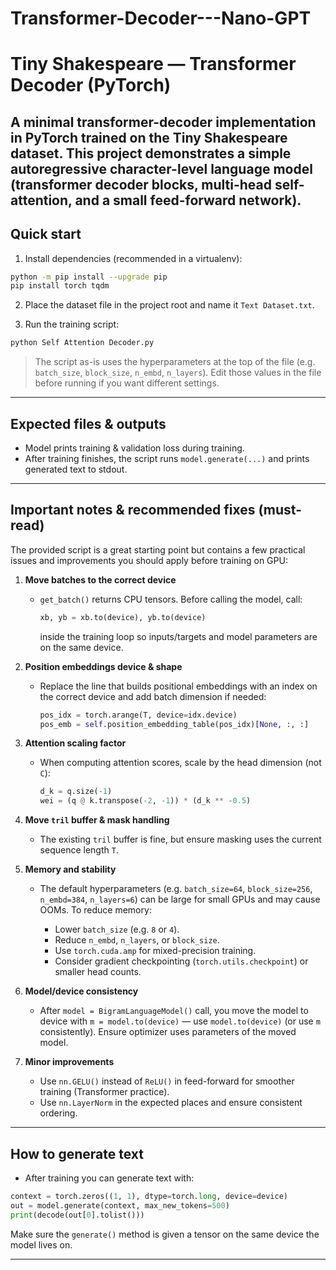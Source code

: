 # Transformer-Decoder---Nano-GPT

# Tiny Shakespeare — Transformer Decoder (PyTorch)

A minimal transformer-decoder implementation in PyTorch trained on the Tiny Shakespeare dataset. This project demonstrates a simple autoregressive character-level language model (transformer decoder blocks, multi-head self-attention, and a small feed-forward network).
---

## Quick start

1. Install dependencies (recommended in a virtualenv):

```bash
python -m pip install --upgrade pip
pip install torch tqdm
```

2. Place the dataset file in the project root and name it `Text Dataset.txt`.

3. Run the training script:

```bash
python Self Attention Decoder.py
```

> The script as-is uses the hyperparameters at the top of the file (e.g. `batch_size`, `block_size`, `n_embd`, `n_layers`). Edit those values in the file before running if you want different settings.

---

## Expected files & outputs

* Model prints training & validation loss during training.
* After training finishes, the script runs `model.generate(...)` and prints generated text to stdout.

---

## Important notes & recommended fixes (must-read)

The provided script is a great starting point but contains a few practical issues and improvements you should apply before training on GPU:

1. **Move batches to the correct device**

   * `get_batch()` returns CPU tensors. Before calling the model, call:

     ```py
     xb, yb = xb.to(device), yb.to(device)
     ```

     inside the training loop so inputs/targets and model parameters are on the same device.

2. **Position embeddings device & shape**

   * Replace the line that builds positional embeddings with an index on the correct device and add batch dimension if needed:

     ```py
     pos_idx = torch.arange(T, device=idx.device)
     pos_emb = self.position_embedding_table(pos_idx)[None, :, :]
     ```

3. **Attention scaling factor**

   * When computing attention scores, scale by the head dimension (not `C`):

     ```py
     d_k = q.size(-1)
     wei = (q @ k.transpose(-2, -1)) * (d_k ** -0.5)
     ```

4. **Move `tril` buffer & mask handling**

   * The existing `tril` buffer is fine, but ensure masking uses the current sequence length `T`.

5. **Memory and stability**

   * The default hyperparameters (e.g. `batch_size=64`, `block_size=256`, `n_embd=384`, `n_layers=6`) can be large for small GPUs and may cause OOMs. To reduce memory:

     * Lower `batch_size` (e.g. `8` or `4`).
     * Reduce `n_embd`, `n_layers`, or `block_size`.
     * Use `torch.cuda.amp` for mixed-precision training.
     * Consider gradient checkpointing (`torch.utils.checkpoint`) or smaller head counts.

6. **Model/device consistency**

   * After `model = BigramLanguageModel()` call, you move the model to device with `m = model.to(device)` — use `model.to(device)` (or use `m` consistently). Ensure optimizer uses parameters of the moved model.

7. **Minor improvements**

   * Use `nn.GELU()` instead of `ReLU()` in feed-forward for smoother training (Transformer practice).
   * Use `nn.LayerNorm` in the expected places and ensure consistent ordering.

---

## How to generate text

* After training you can generate text with:

```py
context = torch.zeros((1, 1), dtype=torch.long, device=device)
out = model.generate(context, max_new_tokens=500)
print(decode(out[0].tolist()))
```

Make sure the `generate()` method is given a tensor on the same device the model lives on.

---
